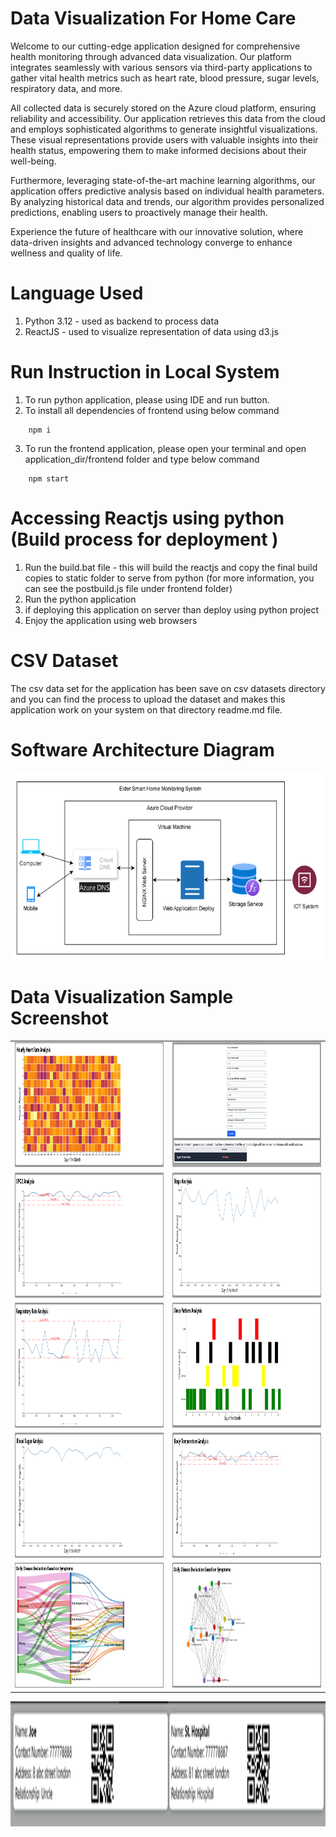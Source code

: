 #  Data Visualization For Home Care
<p float="left">
<span>
Welcome to our cutting-edge application designed for comprehensive health monitoring through advanced data visualization. Our platform integrates seamlessly with various sensors via third-party applications to gather vital health metrics such as heart rate, blood pressure, sugar levels, respiratory data, and more.

All collected data is securely stored on the Azure cloud platform, ensuring reliability and accessibility. Our application retrieves this data from the cloud and employs sophisticated algorithms to generate insightful visualizations. These visual representations provide users with valuable insights into their health status, empowering them to make informed decisions about their well-being.

Furthermore, leveraging state-of-the-art machine learning algorithms, our application offers predictive analysis based on individual health parameters. By analyzing historical data and trends, our algorithm provides personalized predictions, enabling users to proactively manage their health.

Experience the future of healthcare with our innovative solution, where data-driven insights and advanced technology converge to enhance wellness and quality of life.
</span>
</p>

# Language Used
1. Python 3.12 - used as backend to process data
2. ReactJS - used to visualize representation of data using d3.js

# Run Instruction in Local System
1. To run python application, please using IDE and run button.
2. To install all dependencies of frontend using below command
```
    npm i
```
3. To run the frontend application, please open your terminal and open application_dir/frontend folder and type below command
```
    npm start
```
#  Accessing Reactjs using python (Build process for deployment )
1. Run the build.bat file - this will build the reactjs and copy the final build copies to static folder to serve from python (for more information, you can see the postbuild.js file under frontend folder)
2. Run the python application
3. if deploying this application on server than deploy using python project
4. Enjoy the application using web browsers

# CSV Dataset
The csv data set for the application has been save on csv datasets directory and you can find the process to upload the dataset and makes this application work on your system on that directory readme.md file.

# Software Architecture Diagram

<img src="./readme-img/software-architecture-diagram.png" width="800" height="300">

# Data Visualization Sample Screenshot
<table>
 <tr>
    <td><img src="./readme-img/heart-rate-analysis.png" width="400" height="200"></td>
    <td><img src="./readme-img/disease-finder.png" width="400" height="200"></td>
 </tr>
 <tr>
    <td><img src="./readme-img/spo2-analysis.png" width="400" height="200"></td>
    <td><img src="./readme-img/step-analysis.png" width="400" height="200"></td>
 </tr>
 <tr>
    <td><img src="./readme-img/respiratory-rate-analysis.png" width="400" height="200"></td>
    <td><img src="./readme-img/sleep-pattern-analysis.png" width="400" height="200"></td>
 </tr>
 <tr>
    <td><img src="./readme-img/blood-sugar-analysis.png" width="400" height="200"></td>
    <td><img src="./readme-img/body-temperature-analysis.png" width="400" height="200"></td>
 </tr>
 <tr>
    <td><img src="./readme-img/Health-Parameter-and-possible-disease-outcome-flow-diagram.png" width="400" height="200"></td>
    <td><img src="./readme-img/Health-Parameter-and-possible-disease-outcome-flow-diagram1.png" width="400" height="200"></td>
 </tr>
</table>
<img src="./readme-img/emergency-contact-list.png" width="600" height="200">












